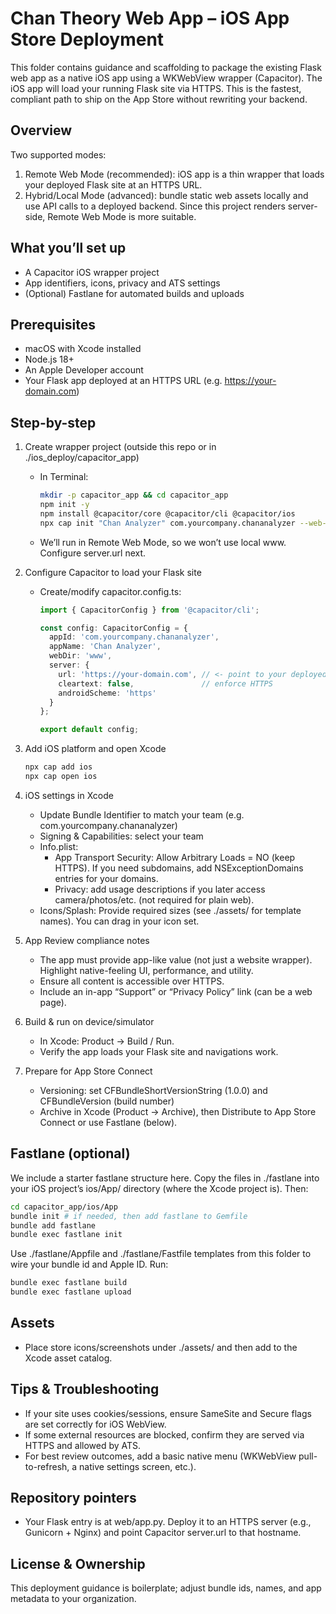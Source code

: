 Chan Theory Web App – iOS App Store Deployment
=================================================

This folder contains guidance and scaffolding to package the existing Flask web app as a native iOS app using a WKWebView wrapper (Capacitor). The iOS app will load your running Flask site via HTTPS. This is the fastest, compliant path to ship on the App Store without rewriting your backend.

Overview
--------
Two supported modes:
1) Remote Web Mode (recommended): iOS app is a thin wrapper that loads your deployed Flask site at an HTTPS URL.
2) Hybrid/Local Mode (advanced): bundle static web assets locally and use API calls to a deployed backend. Since this project renders server-side, Remote Web Mode is more suitable.

What you’ll set up
------------------
- A Capacitor iOS wrapper project
- App identifiers, icons, privacy and ATS settings
- (Optional) Fastlane for automated builds and uploads

Prerequisites
-------------
- macOS with Xcode installed
- Node.js 18+
- An Apple Developer account
- Your Flask app deployed at an HTTPS URL (e.g. https://your-domain.com)

Step-by-step
------------
1) Create wrapper project (outside this repo or in ./ios_deploy/capacitor_app)
   - In Terminal:
     ```bash
     mkdir -p capacitor_app && cd capacitor_app
     npm init -y
     npm install @capacitor/core @capacitor/cli @capacitor/ios
     npx cap init "Chan Analyzer" com.yourcompany.chananalyzer --web-dir=www
     ```
   - We’ll run in Remote Web Mode, so we won’t use local www. Configure server.url next.

2) Configure Capacitor to load your Flask site
   - Create/modify capacitor.config.ts:
     ```ts
     import { CapacitorConfig } from '@capacitor/cli';

     const config: CapacitorConfig = {
       appId: 'com.yourcompany.chananalyzer',
       appName: 'Chan Analyzer',
       webDir: 'www',
       server: {
         url: 'https://your-domain.com', // <- point to your deployed Flask URL
         cleartext: false,               // enforce HTTPS
         androidScheme: 'https'
       }
     };

     export default config;
     ```

3) Add iOS platform and open Xcode
   ```bash
   npx cap add ios
   npx cap open ios
   ```

4) iOS settings in Xcode
   - Update Bundle Identifier to match your team (e.g. com.yourcompany.chananalyzer)
   - Signing & Capabilities: select your team
   - Info.plist:
     - App Transport Security: Allow Arbitrary Loads = NO (keep HTTPS). If you need subdomains, add NSExceptionDomains entries for your domains.
     - Privacy: add usage descriptions if you later access camera/photos/etc. (not required for plain web).
   - Icons/Splash: Provide required sizes (see ./assets/ for template names). You can drag in your icon set.

5) App Review compliance notes
   - The app must provide app-like value (not just a website wrapper). Highlight native-feeling UI, performance, and utility.
   - Ensure all content is accessible over HTTPS.
   - Include an in-app “Support” or “Privacy Policy” link (can be a web page).

6) Build & run on device/simulator
   - In Xcode: Product → Build / Run.
   - Verify the app loads your Flask site and navigations work.

7) Prepare for App Store Connect
   - Versioning: set CFBundleShortVersionString (1.0.0) and CFBundleVersion (build number)
   - Archive in Xcode (Product → Archive), then Distribute to App Store Connect or use Fastlane (below).

Fastlane (optional)
-------------------
We include a starter fastlane structure here. Copy the files in ./fastlane into your iOS project’s ios/App/ directory (where the Xcode project is). Then:

```bash
cd capacitor_app/ios/App
bundle init # if needed, then add fastlane to Gemfile
bundle add fastlane
bundle exec fastlane init
```

Use ./fastlane/Appfile and ./fastlane/Fastfile templates from this folder to wire your bundle id and Apple ID. Run:

```bash
bundle exec fastlane build
bundle exec fastlane upload
```

Assets
------
- Place store icons/screenshots under ./assets/ and then add to the Xcode asset catalog.

Tips & Troubleshooting
----------------------
- If your site uses cookies/sessions, ensure SameSite and Secure flags are set correctly for iOS WebView.
- If some external resources are blocked, confirm they are served via HTTPS and allowed by ATS.
- For best review outcomes, add a basic native menu (WKWebView pull-to-refresh, a native settings screen, etc.).

Repository pointers
-------------------
- Your Flask entry is at web/app.py. Deploy it to an HTTPS server (e.g., Gunicorn + Nginx) and point Capacitor server.url to that hostname.

License & Ownership
-------------------
This deployment guidance is boilerplate; adjust bundle ids, names, and app metadata to your organization.


